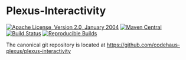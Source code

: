 Plexus-Interactivity
===============

[![Apache License, Version 2.0, January 2004](https://img.shields.io/github/license/codehaus-plexus/plexus-interactivity.svg?label=License)](http://www.apache.org/licenses/)
[![Maven Central](https://img.shields.io/maven-central/v/org.codehaus.plexus/plexus-interactivity.svg?label=Maven%20Central)](https://search.maven.org/artifact/org.codehaus.plexus/plexus-interactivity)
[![Build Status](https://travis-ci.org/codehaus-plexus/plexus-interactivity.svg?branch=master)](https://travis-ci.org/codehaus-plexus/plexus-interactivity)
[![Reproducible Builds](https://img.shields.io/endpoint?url=https://raw.githubusercontent.com/jvm-repo-rebuild/reproducible-central/master/content/org/codehaus/plexus/plexus-interactivity/badge.json)](https://github.com/jvm-repo-rebuild/reproducible-central/blob/master/content/content/org/codehaus/plexus/plexus-interactivity/README.md)

The canonical git repository is located at https://github.com/codehaus-plexus/plexus-interactivity
